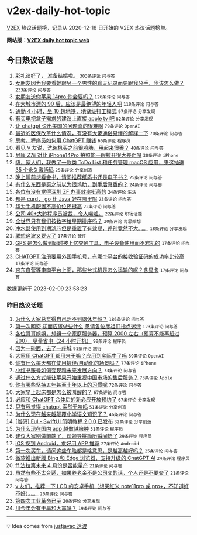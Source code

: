 # v2ex-daily-hot-topic

[V2EX](https://www.v2ex.com/) 热议话题榜，记录从 2020-12-18 日开始的 V2EX 热议话题榜单。

**网站版：[V2EX daily hot topic web](https://boojack.github.io/v2ex-daily-hot-topic-web/)**

## 今日热议话题

<!-- TODAY BEGIN -->

1. [彩礼谈好了， 准备结婚啦。](https://www.v2ex.com/t/914496) `303条评论` `问与答`
1. [女朋友因为我要看她跟另一个男性的聊天记录而要跟我分手，我该怎么做？](https://www.v2ex.com/t/914624) `233条评论` `问与答`
1. [女朋友送你苹果 14pro 你会要吗？](https://www.v2ex.com/t/914489) `126条评论` `问与答`
1. [在大城市漂的 90 后，应该是最绝望的年轻人吧](https://www.v2ex.com/t/914439) `118条评论` `问与答`
1. [通勤 4 小时，坐 10 趟地铁，地狱级打工模式](https://www.v2ex.com/t/914566) `97条评论` `分享发现`
1. [有买电视盒子需求的建议上直接 apple tv 吧](https://www.v2ex.com/t/914472) `82条评论` `分享发现`
1. [让 chatgpt 说出美国的问题真的很难啊](https://www.v2ex.com/t/914487) `79条评论` `OpenAI`
1. [最近的医保改革什么情况，有没有大佬通俗易懂的解释一下](https://www.v2ex.com/t/914517) `70条评论` `问与答`
1. [思考，程序员如何用 ChatGPT 赚钱](https://www.v2ex.com/t/914460) `66条评论` `程序员`
1. [看见 V 友说，洗碗机买之前很鸡肋，用起来很香？](https://www.v2ex.com/t/914627) `40条评论` `问与答`
1. [尼康 Z7ii 对比 iPhone14Pro 拍照能一眼拉开很大差距吗](https://www.v2ex.com/t/914590) `30条评论` `iPhone`
1. [嗨，家人们，我做了一款类 ToDo List 和任务管理 macOS 应用，来这抽送 35 个永久激活码](https://www.v2ex.com/t/914713) `25条评论` `分享创造`
1. [晚上睡前想看会书，请问推荐纸质书还是电子书？](https://www.v2ex.com/t/914466) `25条评论` `问与答`
1. [有什么东西是买之前以为很鸡肋，到手后真香的？](https://www.v2ex.com/t/914518) `24条评论` `问与答`
1. [各位有没有觉得深圳 ZF 办事效率挺高的](https://www.v2ex.com/t/914456) `24条评论` `生活`
1. [都是 curd， go 比 Java 好在哪里呢](https://www.v2ex.com/t/914455) `23条评论` `问与答`
1. [华为手机配置不高价位还挺高](https://www.v2ex.com/t/914716) `22条评论` `问与答`
1. [公司 40+大龄程序员被裁，令人唏嘘。](https://www.v2ex.com/t/914552) `22条评论` `职场话题`
1. [全世界只有我们按数字给星期排序吗？](https://www.v2ex.com/t/914483) `20条评论` `奇思妙想`
1. [净水器使用到期滤芯但是重置了有效期，差别竟然不大。。。](https://www.v2ex.com/t/914667) `18条评论` `分享发现`
1. [联想这波又要火了](https://www.v2ex.com/t/914684) `17条评论` `硬件`
1. [GPS 是怎么做到同时被上亿交通工具，电子设备使用而不宕机的](https://www.v2ex.com/t/914634) `17条评论` `问与答`
1. [CHATGPT 注册要用外国手机号，有哪个平台的接收验证码的成功率比较高](https://www.v2ex.com/t/914441) `17条评论` `问与答`
1. [京东自营等电商平台上面，那些台式机是怎么运输的呢？含显卡](https://www.v2ex.com/t/914438) `17条评论` `问与答`

数据更新于 2023-02-09 23:58:23

<!-- TODAY END -->

### 昨日热议话题

<!-- YESTERDAY BEGIN -->

1. [为什么大家总觉得自己活不到退休年龄？](https://www.v2ex.com/t/914182) `186条评论` `问与答`
1. [第一次网恋,初面应该做些什么,恳请各位彦祖们指点迷津](https://www.v2ex.com/t/914216) `123条评论` `问与答`
1. [各位哥哥姐姐，想组一个家庭服务器，预算 2000 左右（预算不能再超过 200），尽量省电（24 小时开机）](https://www.v2ex.com/t/914204) `98条评论` `程序员`
1. [因为一碗面，去了一座城](https://www.v2ex.com/t/914130) `91条评论` `旅行`
1. [大家用 ChatGPT 都用来干嘛？应用到实际中了吗](https://www.v2ex.com/t/914138) `89条评论` `OpenAI`
1. [你有什么每天都在使用捷径/自动化的场景吗？](https://www.v2ex.com/t/914186) `77条评论` `iPhone`
1. [小红书账号如何变现和未来发展方向？](https://www.v2ex.com/t/914285) `73条评论` `问与答`
1. [通过什么方式能让苹果开始重视中国市场的售后服务？](https://www.v2ex.com/t/914286) `73条评论` `Apple`
1. [你有哪些坚持五年甚至十年以上的习惯呢](https://www.v2ex.com/t/914312) `72条评论` `问与答`
1. [大家早上起床都是怎么被叫醒的？](https://www.v2ex.com/t/914257) `67条评论` `问与答`
1. [必应和 ChatGPT 合体后的新必应开放预约了](https://www.v2ex.com/t/914134) `67条评论` `分享发现`
1. [只有我觉得 chatgpt 索然无味吗](https://www.v2ex.com/t/914410) `51条评论` `分享创造`
1. [为什么现在越来越颠覆小学语文知识了？](https://www.v2ex.com/t/914383) `46条评论` `问与答`
1. [[赠码] Eul - SwiftUI 简明教程 2.0.0 已发布](https://www.v2ex.com/t/914180) `32条评论` `分享创造`
1. [为什么现在国内 app 越做越臃肿](https://www.v2ex.com/t/914353) `31条评论` `程序员`
1. [建议大家别做前端了，帮领导挑简历瞬间悟了](https://www.v2ex.com/t/914395) `29条评论` `程序员`
1. [iOS 换到 Android，求好用 APP 推荐](https://www.v2ex.com/t/914328) `27条评论` `Android`
1. [第一次买车，请问这些车险都是啥意思，是越高越好吗？](https://www.v2ex.com/t/914252) `25条评论` `问与答`
1. [微软推出新版 Bing 和 Edge 浏览器，支持升级的 ChatGPT AI](https://www.v2ex.com/t/914137) `24条评论` `程序员`
1. [ff 法拉第未来 4 月份是否能量产](https://www.v2ex.com/t/914190) `21条评论` `问与答`
1. [虽然有些不太合适，如果养老金不是公司交的话，个人还是不要交了](https://www.v2ex.com/t/914165) `21条评论` `问与答`
1. [v 友们，推荐一下 LCD 的安卓手机（想买红米 note11pro 或 pro+，不知道好不好）。。。](https://www.v2ex.com/t/914364) `20条评论` `问与答`
1. [第四次工业革命已至](https://www.v2ex.com/t/914273) `20条评论` `分享发现`
1. [川今年会有干旱和大震吗？](https://www.v2ex.com/t/914144) `19条评论` `问与答`

<!-- YESTERDAY END -->

---

💡 Idea comes from [justjavac 迷渡](https://github.com/justjavac/)
